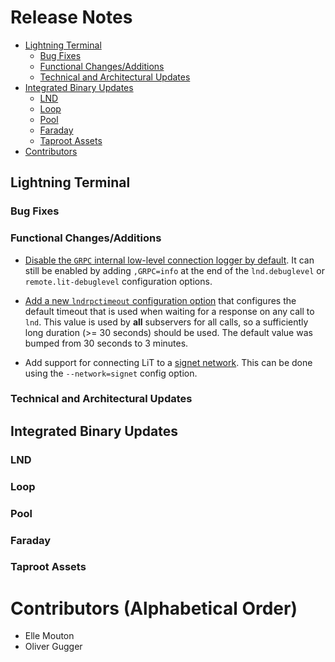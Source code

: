 # Release Notes

- [Lightning Terminal](#lightning-terminal)
    - [Bug Fixes](#bug-fixes)
    - [Functional Changes/Additions](#functional-changesadditions)
    - [Technical and Architectural Updates](#technical-and-architectural-updates)
- [Integrated Binary Updates](#integrated-binary-updates)
    - [LND](#lnd)
    - [Loop](#loop)
    - [Pool](#pool)
    - [Faraday](#faraday)
    - [Taproot Assets](#taproot-assets)
- [Contributors](#contributors-alphabetical-order)

## Lightning Terminal

### Bug Fixes

### Functional Changes/Additions

* [Disable the `GRPC` internal low-level connection logger by
  default](https://github.com/lightninglabs/lightning-terminal/pull/896).
  It can still be enabled by adding `,GRPC=info` at the end of the
  `lnd.debuglevel` or `remote.lit-debuglevel` configuration options.

* [Add a new `lndrpctimeout` configuration
  option](https://github.com/lightninglabs/lightning-terminal/pull/899) that
  configures the default timeout that is used when waiting for a response on any
  call to `lnd`. This value is used by **all** subservers for all calls, so a
  sufficiently long duration (>= 30 seconds) should be used. The default value
  was bumped from 30 seconds to 3 minutes.

* Add support for connecting LiT to a [signet 
  network](https://github.com/lightninglabs/lightning-terminal/pull/902). This 
  can be done using the `--network=signet` config option.

### Technical and Architectural Updates

## Integrated Binary Updates

### LND

### Loop

### Pool

### Faraday

### Taproot Assets

# Contributors (Alphabetical Order)

* Elle Mouton
* Oliver Gugger